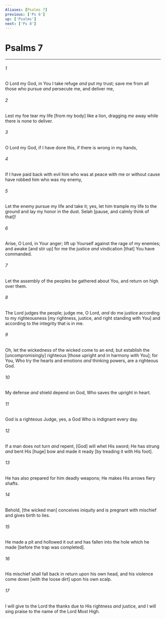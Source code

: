 ```yaml
---
Aliases: [Psalms 7]
previous: ['Ps 6']
up: ['Psalms']
next: ['Ps 8']
---
```

# Psalms 7

***














###### 1 






O Lord my God, in You I take refuge _and_ put my trust; save me from all those who pursue _and_ persecute me, and deliver me, 













###### 2 






Lest my foe tear my life [from my body] like a lion, dragging _me_ away while there is none to deliver. 













###### 3 






O Lord my God, if I have done this, if there is wrong in my hands, 













###### 4 






If I have paid back with evil him who was at peace with me or without cause have robbed him who was my enemy, 













###### 5 






Let the enemy pursue my life and take it; yes, let him trample my life to the ground and lay my honor in the dust. Selah [pause, and calmly think of that]! 













###### 6 






Arise, O Lord, in Your anger; lift up Yourself against the rage of my enemies; and awake [and stir up] for me the justice _and_ vindication [that] You have commanded. 













###### 7 






Let the assembly of the peoples be gathered about You, and return on high over them. 













###### 8 






The Lord judges the people; judge me, O Lord, _and_ do me justice according to my righteousness [my rightness, justice, and right standing with You] and according to the integrity that is in me. 













###### 9 






Oh, let the wickedness of the wicked come to an end, but establish the [uncompromisingly] righteous [those upright and in harmony with You]; for You, Who try the hearts and emotions _and_ thinking powers, are a righteous God. 













###### 10 






My defense _and_ shield depend on God, Who saves the upright in heart. 













###### 11 






God is a righteous Judge, yes, a God Who is indignant every day. 













###### 12 






If a man does not turn _and_ repent, [God] will whet His sword; He has strung _and_ bent His [huge] bow and made it ready [by treading it with His foot]. 













###### 13 






He has also prepared for him deadly weapons; He makes His arrows fiery shafts. 













###### 14 






Behold, [the wicked man] conceives iniquity and is pregnant with mischief and gives birth to lies. 













###### 15 






He made a pit and hollowed it out and has fallen into the hole which he made [before the trap was completed]. 













###### 16 






His mischief shall fall back in return upon his own head, and his violence come down [with the loose dirt] upon his own scalp. 













###### 17 






I will give to the Lord the thanks due to His rightness _and_ justice, and I will sing praise to the name of the Lord Most High.

